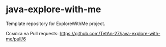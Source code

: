 # java-explore-with-me
Template repository for ExploreWithMe project.


Ссылка на Pull requests: https://github.com/TetAn-27/java-explore-with-me/pull/6